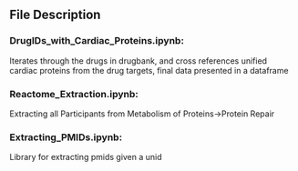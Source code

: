 ## File Description

### DrugIDs_with_Cardiac_Proteins.ipynb:
Iterates through the drugs in drugbank, and cross references unified cardiac proteins from the drug targets, final data presented in a dataframe

### Reactome_Extraction.ipynb:
Extracting all Participants from Metabolism of Proteins->Protein Repair

### Extracting_PMIDs.ipynb:
Library for extracting pmids given a unid


